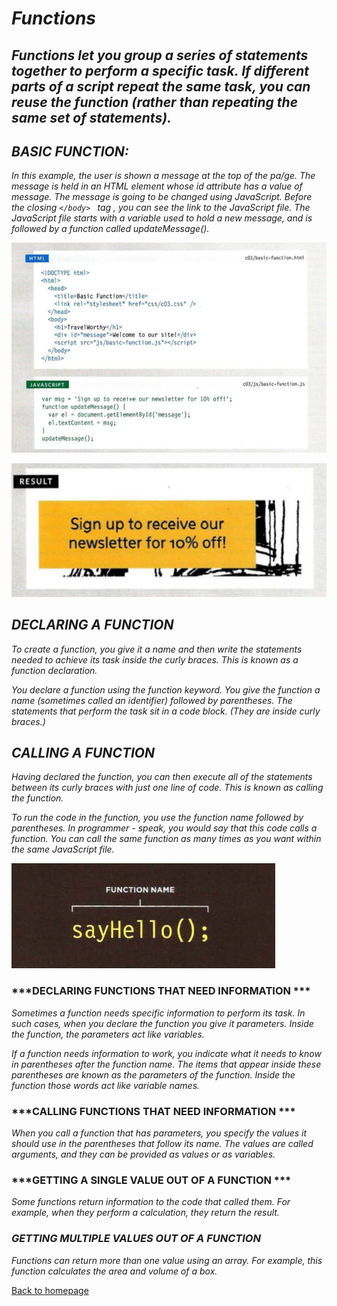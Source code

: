 # ***Functions***
 ## _Functions let you group a series of statements together to perform a specific task. If different parts of a script repeat the same task, you can reuse the function (rather than repeating the same set of statements)._



## ***BASIC FUNCTION:***

*In this example, the user is shown a message at the top of the pa/ge. The message is held in an HTML element whose id attribute has a value of message. The message is going to be changed using JavaScript.
Before the closing  ``</body> `` tag , you can see the link to the JavaScript file. The JavaScript file starts with a variable used to hold a new message, and is followed by a function called updateMessage().*

![img](images/funbasic-1.PNG)


![img](images/funbasic-2.PNG)
<br>


## ***DECLARING A FUNCTION***
*To create a function, you give it a name and then write the statements needed to achieve its task inside the curly braces.  This is known as a function declaration.*

*You declare a function using the function keyword.  You give the function a name (sometimes called an identifier) followed by parentheses.  The statements that perform the task sit in a code block.  (They are inside curly braces.)*


## ***CALLING A FUNCTION***
*Having declared the function, you can then execute all of the statements between its curly braces with just one line of code.  This is known as calling the function.*

*To run the code in the function, you use the function name followed by parentheses.  In programmer - speak, you would say that this code calls a function.  You can call the same function as many times as you want within the same JavaScript file.*

![img](images/calling-1.PNG)

### ***DECLARING FUNCTIONS THAT NEED INFORMATION ***
 *Sometimes a function needs specific information to perform its task.  In such cases, when you declare the function you give it parameters.  Inside the function, the parameters act like variables.*

 *If a function needs information to work, you indicate what it needs to know in parentheses after the function name.  The items that appear inside these parentheses are known as the parameters of the function.  Inside the function those words act like variable names.*

### ***CALLING FUNCTIONS THAT NEED INFORMATION ***
*When you call a function that has parameters, you specify the values it should use in the parentheses that follow its name.  The values are called arguments, and they can be provided as values or as variables.*

### ***GETTING A SINGLE VALUE OUT OF A FUNCTION ***

*Some functions return information to the code that called them.  For example, when they perform a calculation, they return the result.*

### ***GETTING MULTIPLE VALUES OUT OF A FUNCTION***

*Functions can return more than one value using an array.  For example, this function calculates the area and volume of a box.*



[Back to homepage](./mainpage.md)







